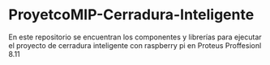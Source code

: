 # ProyetcoMIP-Cerradura-Inteligente
En este repositorio se encuentran los componentes y librerías para ejecutar el proyecto de cerradura inteligente con raspberry pi en Proteus Proffesionl 8.11 
